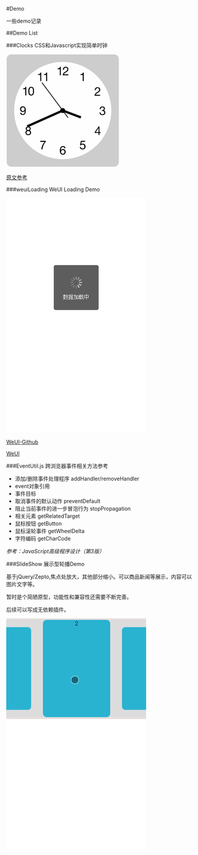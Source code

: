 #Demo

一些demo记录

##Demo List

###Clocks
CSS和Javascript实现简单时钟

![clocks](./img/clocks.gif)

[原文参考](https://cssanimation.rocks/clocks/)

###weuiLoading
WeUI Loading Demo

![loading](./img/weuiLoading.gif)

[WeUI-Github](https://github.com/weui/weui)

[WeUI](http://weui.github.io/weui/)

###EventUtil.js
跨浏览器事件相关方法参考

* 添加/删除事件处理程序 addHandler/removeHandler
* event对象引用
* 事件目标
* 取消事件的默认动作 preventDefault
* 阻止当前事件的进一步冒泡行为 stopPropagation
* 相关元素 getRelatedTarget
* 鼠标按钮 getButton
* 鼠标滚轮事件 getWheelDelta
* 字符编码 getCharCode

*参考：JavaScript高级程序设计（第3版）*

###SlideShow
展示型轮播Demo

基于jQuery/Zepto,焦点处放大，其他部分缩小。可以商品新闻等展示，内容可以图片文字等。

暂时是个简陋原型，功能性和兼容性还需要不断完善。

后续可以写成无依赖插件。

![SlideShow](./img/slideShow.gif)
